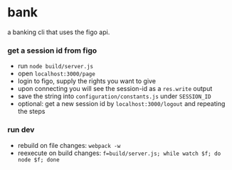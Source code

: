 # bank

a banking cli that uses the figo api.


### get a session id from figo
- run `node build/server.js`
- open `localhost:3000/page`
- login to figo, supply the rights you want to give
- upon connecting you will see the session-id as a `res.write` output
- save the string into `configuration/constants.js` under `SESSION_ID`
- optional: get a new session id by `localhost:3000/logout` and repeating the steps


### run dev
- rebuild on file changes: `webpack -w`
- reexecute on build changes: `f=build/server.js; while watch $f; do node $f; done`


